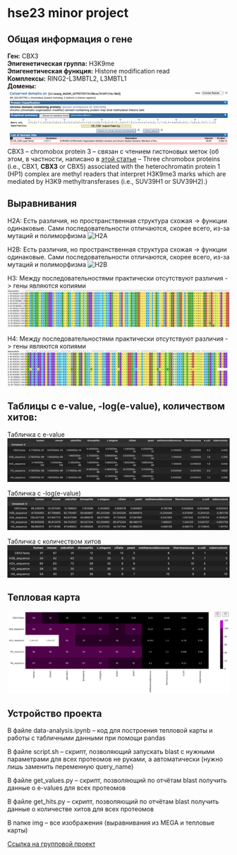 # hse23 minor project

## Общая информация о гене
**Ген:** CBX3
<br>**Эпигенетическая группа:** H3K9me
<br>**Эпигенетическая функция:** Histone modification read
<br>**Комплексы:** RING2-L3MBTL2, L3MBTL1
<br>**Домены:** 
![domain](img/CBX3-domain.png)
CBX3 – chromobox protein 3 – связан с чтением гистоновых меток (об этом, в частности, написано в [этой статье](https://pubmed.ncbi.nlm.nih.gov/32979540/) – Three chromobox proteins (i.e., CBX1, **CBX3** or CBX5) associated with the heterochromatin protein 1 (HP1) complex are methyl readers that interpret H3K9me3 marks which are mediated by H3K9 methyltransferases (i.e., SUV39H1 or SUV39H2).) 

## Выравнивания
H2A: Есть различия, но пространственная структура схожая -> функции одинаковые. Сами последовательности отличаются, скорее всего, из-за мутаций и полиморфизма
![H2A](img/h2a.png)

H2B: Есть различия, но пространственная структура схожая -> функции одинаковые. Сами последовательности отличаются, скорее всего, из-за мутаций и полиморфизма
![H2B](img/h2a.png)

H3: Между последовательностями практически отсутствуют различия -> гены являются копиями
![H3](img/h3.png)

H4: Между последовательностями практически отсутствуют различия -> гены являются копиями
![H4](img/h4.png)

## Таблицы с e-value, -log(e-value), количеством хитов:
Табличка с e-value
![evalue](img/evalue.png)

Табличка с -log(e-value)
![log](img/logevalue.png)

Табличка с количеством хитов
![hits](img/hits.png)

## Тепловая карта
![heatmap](img/heatmap.png)

## Устройство проекта
В файле data-analysis.ipynb – код для построения тепловой карты и работы с табличными данными при помощи pandas

В файле script.sh – скрипт, позволяющий запускать blast с нужными параметрами для всех протеомов не руками, а автоматически (нужно лишь заменить переменную query_name)

В файле get_values.py – скрипт, позволяющий по отчётам blast получить данные о e-values для всех протеомов

В файле get_hits.py – скрипт, позволяющий по отчётам blast получить данные о количестве хитов для всех протеомов

В папке img – все изображения (выравнивания из MEGA и тепловые карты)

[Ссылка на групповой проект](https://github.com/miamib34ch/HSE-BI-GroupProject) 

